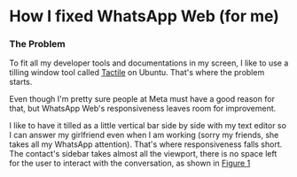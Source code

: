 # How I fixed WhatsApp Web (for me)

### The Problem

To fit all my developer tools and documentations in my screen, I like to use a tilling window tool called [Tactile](https://gitlab.com/lundal/tactile) on Ubuntu. That's where the problem starts.

Even though I'm pretty sure people at Meta must have a good reason for that, but WhatsApp Web's responsiveness leaves room for improvement.

I like to have it tilled as a little vertical bar side by side with my text editor so I can answer my girlfriend even when I am working (sorry my friends, she takes all my WhatsApp attention).
That's where responsiveness falls short. The contact's sidebar takes almost all the viewport, there is no space left for the user to interact with the conversation, as shown in [Figure 1](./images/problem.webp)

